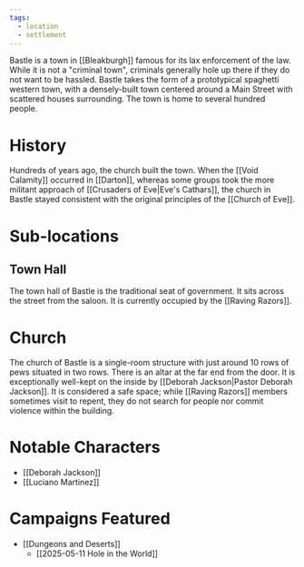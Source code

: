 ```yaml
---
tags:
  - location
  - settlement
---
```

Bastle is a town in [[Bleakburgh]] famous for its lax enforcement of the law. While it is not a "criminal town", criminals generally hole up there if they do not want to be hassled. Bastle takes the form of a prototypical spaghetti western town, with a densely-built town centered around a Main Street with scattered houses surrounding. The town is home to several hundred people.

# History

Hundreds of years ago, the church built the town. When the [[Void Calamity]] occurred in [[Darton]], whereas some groups took the more militant approach of [[Crusaders of Eve|Eve's Cathars]], the church in Bastle stayed consistent with the original principles of the [[Church of Eve]].

# Sub-locations

## Town Hall

The town hall of Bastle is the traditional seat of government. It sits across the street from the saloon. It is currently occupied by the [[Raving Razors]].

# Church

The church of Bastle is a single-room structure with just around 10 rows of pews situated in two rows. There is an altar at the far end from the door. It is exceptionally well-kept on the inside by [[Deborah Jackson|Pastor Deborah Jackson]]. It is considered a safe space; while [[Raving Razors]] members sometimes visit to repent, they do not search for people nor commit violence within the building.

# Notable Characters

- [[Deborah Jackson]]
- [[Luciano Martinez]]

# Campaigns Featured

- [[Dungeons and Deserts]]
	- [[2025-05-11 Hole in the World]]